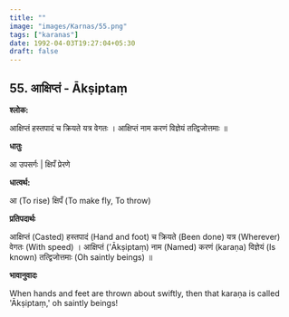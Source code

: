 ```yaml
---
title: ""
image: "images/Karnas/55.png"
tags: ["karanas"]
date: 1992-04-03T19:27:04+05:30
draft: false
---
```


## 55. आक्षिप्तं - Ākṣiptaṃ

**श्लोक:**

आक्षिप्तं हस्तपादं च क्रियते  यत्र वेगतः । आक्षिप्तं नाम करणं विज्ञेयं तत्द्विजोत्तमाः ॥

**धातुः**

आ उपसर्गः | क्षिपँ प्रेरणे

**धात्वर्थ:**

आ (To rise) क्षिपँ (To make fly, To throw)

**प्रतिपदार्थः**

आक्षिप्तं (Casted) हस्तपादं (Hand and foot) च क्रियते (Been done) यत्र (Wherever) वेगतः (With speed) । आक्षिप्तं ('Ākṣiptaṃ) नाम (Named) करणं (karaṇa) विज्ञेयं (Is known) तत्द्विजोत्तमाः (Oh saintly beings) ॥

**भावानुवादः**

When hands and feet are thrown about swiftly, then that karaṇa is called 'Ākṣiptaṃ,' oh saintly beings!

